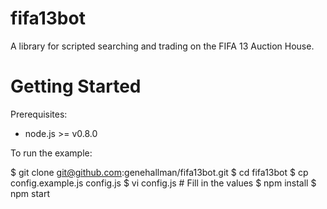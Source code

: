 fifa13bot
=========

A library for scripted searching and trading on the FIFA 13 Auction House.

# Getting Started

Prerequisites:
  * node.js >= v0.8.0

To run the example:

  $ git clone git@github.com:genehallman/fifa13bot.git
  $ cd fifa13bot
  $ cp config.example.js config.js
  $ vi config.js # Fill in the values
  $ npm install
  $ npm start
